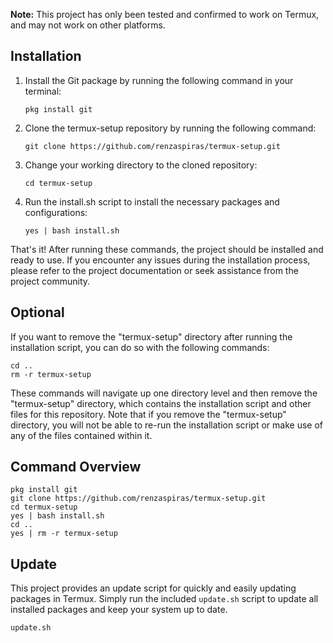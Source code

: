 **Note:** This project has only been tested and confirmed to work on Termux, and may not work on other platforms.

## Installation

1. Install the Git package by running the following command in your terminal:

    ```
    pkg install git
    ```

2. Clone the termux-setup repository by running the following command:

    ```
    git clone https://github.com/renzaspiras/termux-setup.git
    ```

3. Change your working directory to the cloned repository:

    ```
    cd termux-setup
    ```

4. Run the install.sh script to install the necessary packages and configurations:

    ```
    yes | bash install.sh
    ```

That's it! After running these commands, the project should be installed and ready to use. If you encounter any issues during the installation process, please refer to the project documentation or seek assistance from the project community.

## Optional

If you want to remove the "termux-setup" directory after running the installation script, you can do so with the following commands:

```
cd ..
rm -r termux-setup
```


These commands will navigate up one directory level and then remove the "termux-setup" directory, which contains the installation script and other files for this repository. Note that if you remove the "termux-setup" directory, you will not be able to re-run the installation script or make use of any of the files contained within it.

## Command Overview
```
pkg install git
git clone https://github.com/renzaspiras/termux-setup.git
cd termux-setup
yes | bash install.sh
cd ..
yes | rm -r termux-setup
```

## Update
This project provides an update script for quickly and easily updating packages in Termux. Simply run the included `update.sh` script to update all installed packages and keep your system up to date.
```
update.sh
```
